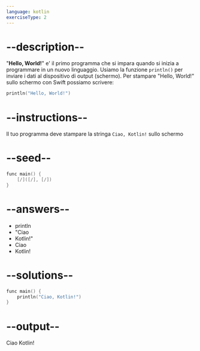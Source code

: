 ```yaml
---
language: kotlin
exerciseType: 2
---
```


# --description--

"__Hello, World!__" e' il primo programma che si impara quando si inizia a programmare in un nuovo linguaggio.
Usiamo la funzione `println()` per inviare i dati al dispositivo di output (schermo).
Per stampare "Hello, World!" sullo schermo con Swift possiamo scrivere:
```kotlin
println("Hello, World!")
```

# --instructions--

Il tuo programma deve stampare la stringa `Ciao, Kotlin!` sullo schermo

# --seed--

```kotlin
func main() {
    [/]([/], [/])
}
```

# --answers--

- println
- "Ciao
- Kotlin!"
- Ciao
- Kotlin!

# --solutions--

```kotlin
func main() {
    println("Ciao, Kotlin!")
}
```

# --output--

Ciao Kotlin!
